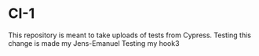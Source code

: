 # CI-1
This repository is meant to take uploads of tests from Cypress.
Testing this change is made my Jens-Emanuel
Testing my hook3
